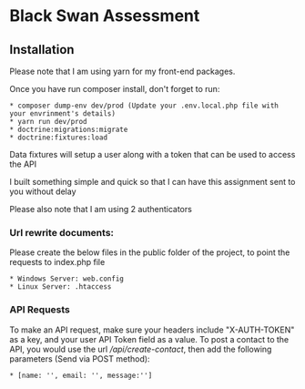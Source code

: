 # Black Swan Assessment

## Installation
Please note that I am using yarn for my front-end packages.

Once you have run composer install, don't forget to run:

    * composer dump-env dev/prod (Update your .env.local.php file with your envrinment's details)
    * yarn run dev/prod
    * doctrine:migrations:migrate
    * doctrine:fixtures:load

Data fixtures will setup a user along with a token that can be used to access the API

I built something simple and quick so that I can have this assignment sent to you without delay

Please also note that I am using 2 authenticators

### Url rewrite documents:

Please create the below files in the public folder of the project, to point the requests to index.php file

    * Windows Server: web.config
    * Linux Server: .htaccess

### API Requests

To make an API request, make sure your headers include "X-AUTH-TOKEN" as a key, and your user API Token field as a value.
To post a contact to the API, you would use the url */api/create-contact*, then add the following parameters (Send via POST method):

    * [name: '', email: '', message:'']